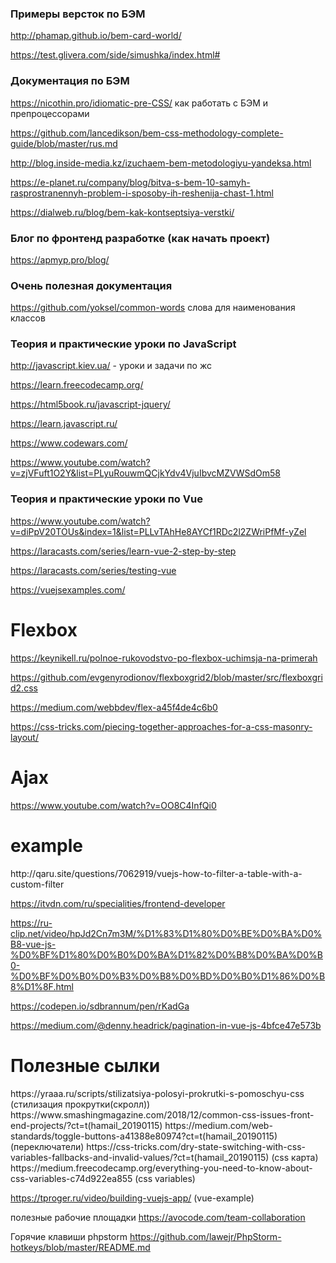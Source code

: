 <h3>Примеры версток по БЭМ</h3>

http://phamap.github.io/bem-card-world/

https://test.glivera.com/side/simushka/index.html#

<h3>Документация по БЭМ</h3>

https://nicothin.pro/idiomatic-pre-CSS/ как работать с БЭМ и препроцессорами

https://github.com/lancedikson/bem-css-methodology-complete-guide/blob/master/rus.md

http://blog.inside-media.kz/izuchaem-bem-metodologiyu-yandeksa.html

https://e-planet.ru/company/blog/bitva-s-bem-10-samyh-rasprostranennyh-problem-i-sposoby-ih-reshenija-chast-1.html

https://dialweb.ru/blog/bem-kak-kontseptsiya-verstki/

<h3>Блог по фронтенд разработке (как начать проект)</h3>

https://apmyp.pro/blog/

<h3>Очень полезная документация</h3>

https://github.com/yoksel/common-words слова для наименования классов


<h3>Теория и практические уроки по JavaScript</h3>

http://javascript.kiev.ua/  - уроки и задачи по жс

https://learn.freecodecamp.org/

https://html5book.ru/javascript-jquery/

https://learn.javascript.ru/

https://www.codewars.com/

https://www.youtube.com/watch?v=zjVFuft1O2Y&list=PLyuRouwmQCjkYdv4VjuIbvcMZVWSdOm58 

<h3>Теория и практические уроки по Vue</h3>

https://www.youtube.com/watch?v=diPpV20TOUs&index=1&list=PLLvTAhHe8AYCf1RDc2l2ZWriPfMf-yZel

https://laracasts.com/series/learn-vue-2-step-by-step

https://laracasts.com/series/testing-vue

https://vuejsexamples.com/

<h1>Flexbox</h1>

https://keynikell.ru/polnoe-rukovodstvo-po-flexbox-uchimsja-na-primerah

https://github.com/evgenyrodionov/flexboxgrid2/blob/master/src/flexboxgrid2.css

https://medium.com/webbdev/flex-a45f4de4c6b0

https://css-tricks.com/piecing-together-approaches-for-a-css-masonry-layout/


<h1>Ajax</h1>

https://www.youtube.com/watch?v=OO8C4InfQi0




<h1>example</h1>
http://qaru.site/questions/7062919/vuejs-how-to-filter-a-table-with-a-custom-filter

https://itvdn.com/ru/specialities/frontend-developer

https://ru-clip.net/video/hpJd2Cn7m3M/%D1%83%D1%80%D0%BE%D0%BA%D0%B8-vue-js-%D0%BF%D1%80%D0%B0%D0%BA%D1%82%D0%B8%D0%BA%D0%B0-%D0%BF%D0%B0%D0%B3%D0%B8%D0%BD%D0%B0%D1%86%D0%B8%D1%8F.html

https://codepen.io/sdbrannum/pen/rKadGa


https://medium.com/@denny.headrick/pagination-in-vue-js-4bfce47e573b


<h1>Полезные сылки</h1>
https://yraaa.ru/scripts/stilizatsiya-polosyi-prokrutki-s-pomoschyu-css (стилизация прокрутки(скролл))
https://www.smashingmagazine.com/2018/12/common-css-issues-front-end-projects/?ct=t(hamail_20190115)
https://medium.com/web-standards/toggle-buttons-a41388e80974?ct=t(hamail_20190115)  (переключатели)
https://css-tricks.com/dry-state-switching-with-css-variables-fallbacks-and-invalid-values/?ct=t(hamail_20190115) (css карта)
https://medium.freecodecamp.org/everything-you-need-to-know-about-css-variables-c74d922ea855 (css variables)

https://tproger.ru/video/building-vuejs-app/ (vue-example)

полезные рабочие площадки
https://avocode.com/team-collaboration


Горячие клавиши phpstorm
https://github.com/lawejr/PhpStorm-hotkeys/blob/master/README.md
